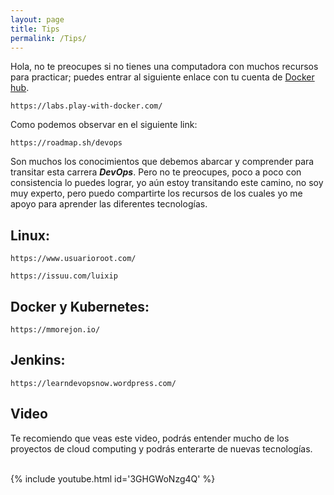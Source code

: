 ```yaml
---
layout: page
title: Tips
permalink: /Tips/
---
```

Hola, no te preocupes si no tienes una computadora con muchos recursos para practicar; puedes entrar al siguiente enlace con tu cuenta de [Docker hub](/Blog/Docker-hub).

```
https://labs.play-with-docker.com/
```

Como podemos observar en el siguiente link:

```
https://roadmap.sh/devops
```

Son muchos los conocimientos que debemos abarcar y comprender para transitar esta carrera **_DevOps_**. Pero no te preocupes, poco a poco con consistencia lo puedes lograr, yo aún estoy transitando este camino, no soy muy experto, pero puedo compartirte los recursos de los cuales yo me apoyo para aprender las diferentes tecnologías.

## Linux:

```
https://www.usuarioroot.com/
```

```
https://issuu.com/luixip
```

## Docker y Kubernetes:

```
https://mmorejon.io/
```

## Jenkins:

```
https://learndevopsnow.wordpress.com/
```

## Video

Te recomiendo que veas este video, podrás entender mucho de los proyectos de cloud computing y podrás enterarte de nuevas tecnologías.
<br><br>

{% include youtube.html id='3GHGWoNzg4Q' %}
